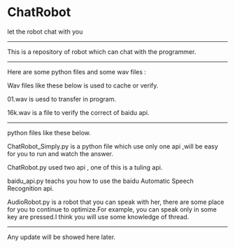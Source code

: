 # ChatRobot
let the robot chat with you

-----------------------------------------------------------------------------------------------------
This is a repository of robot which can chat with the programmer.

-----------------------------------------------------------------------------------------------------
Here are some python files and some wav files :


Wav files like these below is used to cache or verify.

01.wav	is uesd to transfer in program.

16k.wav	is a file to verify the correct of baidu api.

-----------------------------------------------------------------------------------------------------

python files like these below.

ChatRobot_Simply.py	is a python file which use only one api ,will be easy for you to run and watch the answer. 

ChatRobot.py used two api , one of this is a tuling api.

baidu_api.py	teachs you how to use the baidu Automatic Speech Recognition api. 

AudioRobot.py	is a robot that you can speak with her, there are some place for you to continue to optimize.For example, you can speak only in some key are pressed.I think you will use some knowledge of thread.
 
-----------------------------------------------------------------------------------------------------
Any update will be showed here later.
